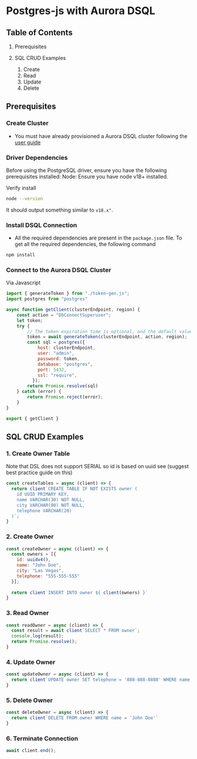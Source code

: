 # Postgres-js with Aurora DSQL

## Table of Contents

1. Prerequisites

2. SQL CRUD Examples
   1. Create
   2. Read
   3. Update
   4. Delete

## Prerequisites

### Create Cluster

* You must have already provisioned a Aurora DSQL cluster following the [user guide](TBD)

### Driver Dependencies

Before using the PostgreSQL driver, ensure you have the following prerequisites installed:
Node: Ensure you have node v18+ installed.

Verify install

```bash
node --version
```

It should output something similar to `v18.x"`.

### Install DSQL Connection

- All the required dependencies are present in the `package.json` file. To get all the required dependencies, the following command

```bash
npm install
```

### Connect to the Aurora DSQL Cluster

Via Javascript

```javascript
import { generateToken } from "./token-gen.js";
import postgres from "postgres"

async function getClient(clusterEndpoint, region) {
    const action = "DbConnectSuperuser";
    let token;
    try {
        // The token expiration time is optional, and the default value 900 seconds
        token = await generateToken(clusterEndpoint, action, region);
        const sql = postgres({
            host: clusterEndpoint,
            user: "admin",
            password: token,
            database: "postgres",
            port: 5432,
            ssl: "require",
          });
        return Promise.resolve(sql)
    } catch (error) {
        return Promise.reject(error);
    }
}

export { getClient }
```

## SQL CRUD Examples

### 1. Create Owner Table

Note that DSL does not support SERIAL so id is based on uuid see (suggest best practice guide on this)

```javascript
const createTables = async (client) => {
  return client`CREATE TABLE IF NOT EXISTS owner (
    id UUID PRIMARY KEY,
    name VARCHAR(30) NOT NULL,
    city VARCHAR(80) NOT NULL,
    telephone VARCHAR(20)
  )`;
}
```

### 2. Create Owner

```javascript
const createOwner = async (client) => {
  const owners = [{
    id: uuidv4(),
    name: "John Doe",
    city: "Las Vegas",
    telephone: "555-555-555"
  }];
  
  return client`INSERT INTO owner ${ client(owners) }`
}
```

### 3. Read Owner

```javascript
const readOwner = async (client) => {
  const result = await client`SELECT * FROM owner`;
  console.log(result);
  return Promise.resolve();
}
```

### 4. Update Owner

```javascript
const updateOwner = async (client) => {
  return client`UPDATE owner SET telephone = '888-888-8888' WHERE name = 'John Doe'`
}
```

### 5. Delete Owner

```javascript
const deleteOwner = async (client) => {
  return client`DELETE FROM owner WHERE name = 'John Doe'`
}
```

### 6. Terminate Connection

```javascript
await client.end();
```
